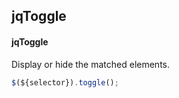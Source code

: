 ## jqToggle
#### jqToggle
Display or hide the matched elements.
```javascript
$(${selector}).toggle();
```